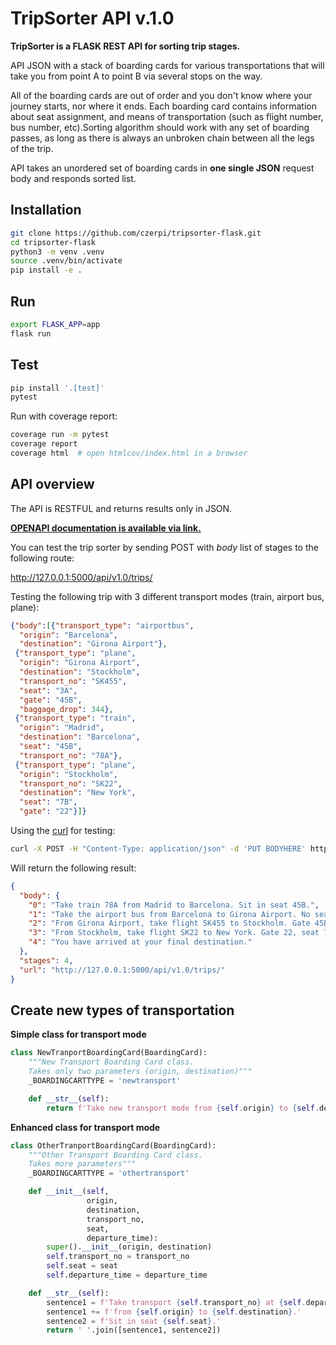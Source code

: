 # TripSorter API v.1.0

**TripSorter is a FLASK REST API for sorting trip stages.**

API JSON with a stack of boarding cards for various transportations that will take you from point A to point B via several stops on the way.

All of the boarding cards are out of order and you don't know where your journey starts, nor where it ends. Each boarding card contains information about seat assignment, and means of transportation (such as flight number, bus number, etc).Sorting algorithm should work with any set of boarding passes, as long as there is always an unbroken chain between all the legs of the trip.

API takes an unordered set of boarding cards in **one single  JSON** request body and responds sorted list.


## Installation

```bash
git clone https://github.com/czerpi/tripsorter-flask.git
cd tripsorter-flask
python3 -m venv .venv
source .venv/bin/activate
pip install -e .
```

## Run

```bash
export FLASK_APP=app
flask run
```

## Test

```bash
pip install '.[test]'
pytest
```

Run with coverage report:
```bash
coverage run -m pytest
coverage report
coverage html  # open htmlcov/index.html in a browser
```

## API overview
The API is RESTFUL and returns results only in JSON. 

**[OPENAPI documentation is available via link.](https://app.swaggerhub.com/apis-docs/czerpi/tripsorter-flask/1.0.0-oas3)**

You can test the trip sorter by sending POST with *body* list of stages to the following route:

http://127.0.0.1:5000/api/v1.0/trips/

Testing the following trip with 3 different transport modes (train, airport bus, plane):

```json
{"body":[{"transport_type": "airportbus",          
  "origin": "Barcelona",    
  "destination": "Girona Airport"},
 {"transport_type": "plane",
  "origin": "Girona Airport",
  "destination": "Stockholm",
  "transport_no": "SK455",
  "seat": "3A",             
  "gate": "45B",     
  "baggage_drop": 344},      
 {"transport_type": "train",
  "origin": "Madrid",                                            
  "destination": "Barcelona",
  "seat": "45B",
  "transport_no": "78A"},                                         
 {"transport_type": "plane",
  "origin": "Stockholm",
  "transport_no": "SK22",
  "destination": "New York",                         
  "seat": "7B",
  "gate": "22"}]}
```

Using the [curl](https://curl.haxx.se/) for testing:
```bash
curl -X POST -H "Content-Type: application/json" -d 'PUT BODYHERE' http://127.0.0.1:5000/api/v1.0/trips/
```


Will return the following result:
```json
{
  "body": {
    "0": "Take train 78A from Madrid to Barcelona. Sit in seat 45B.",
    "1": "Take the airport bus from Barcelona to Girona Airport. No seat assignment.",
    "2": "From Girona Airport, take flight SK455 to Stockholm. Gate 45B, seat 3A. Baggage drop at ticket counter 344.",
    "3": "From Stockholm, take flight SK22 to New York. Gate 22, seat 7B. ",
    "4": "You have arrived at your final destination."
  },
  "stages": 4,
  "url": "http://127.0.0.1:5000/api/v1.0/trips/"
}
```

## Create new types of transportation

**Simple class for transport mode**
```python
class NewTranportBoardingCard(BoardingCard):
    """New Transport Boarding Card class.
    Takes only two parameters (origin, destination)"""
    _BOARDINGCARTTYPE = 'newtransport'

    def __str__(self):
        return f'Take new transport mode from {self.origin} to {self.destination}'

```

**Enhanced class for transport mode**
```python
class OtherTranportBoardingCard(BoardingCard):
    """Other Transport Boarding Card class.
    Takes more parameters"""
    _BOARDINGCARTTYPE = 'othertransport'

    def __init__(self,
                 origin,
                 destination,
                 transport_no,
                 seat,
                 departure_time):
        super().__init__(origin, destination)
        self.transport_no = transport_no
        self.seat = seat
        self.departure_time = departure_time

    def __str__(self):
        sentence1 = f'Take transport {self.transport_no} at {self.departure_time} '
        sentence1 += f'from {self.origin} to {self.destination}.'
        sentence2 = f'Sit in seat {self.seat}.'
        return ' '.join([sentence1, sentence2])

```
